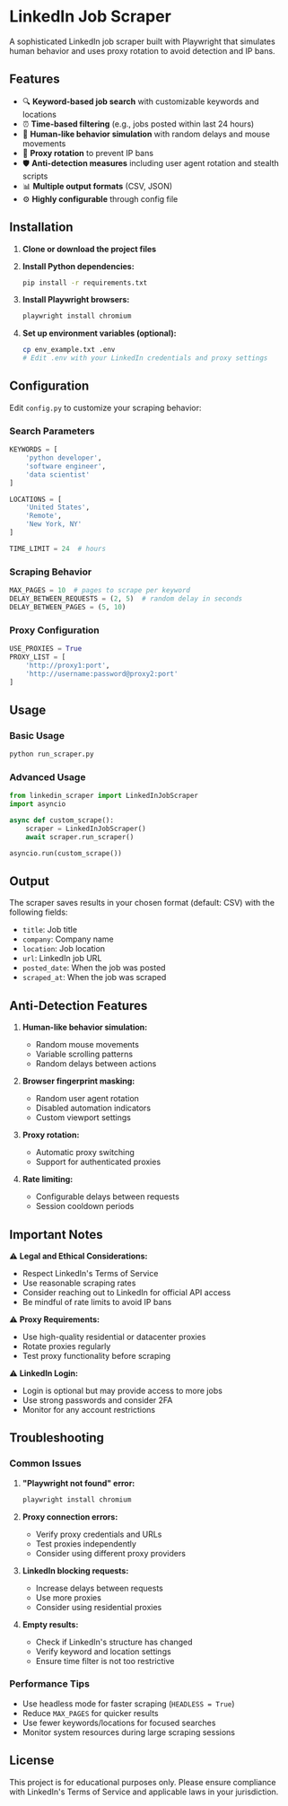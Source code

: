 # LinkedIn Job Scraper

A sophisticated LinkedIn job scraper built with Playwright that simulates human behavior and uses proxy rotation to avoid detection and IP bans.

## Features

- 🔍 **Keyword-based job search** with customizable keywords and locations
- ⏰ **Time-based filtering** (e.g., jobs posted within last 24 hours)
- 🤖 **Human-like behavior simulation** with random delays and mouse movements
- 🔄 **Proxy rotation** to prevent IP bans
- 🛡️ **Anti-detection measures** including user agent rotation and stealth scripts
- 📊 **Multiple output formats** (CSV, JSON)
- ⚙️ **Highly configurable** through config file

## Installation

1. **Clone or download the project files**

2. **Install Python dependencies:**
   ```bash
   pip install -r requirements.txt
   ```

3. **Install Playwright browsers:**
   ```bash
   playwright install chromium
   ```

4. **Set up environment variables (optional):**
   ```bash
   cp env_example.txt .env
   # Edit .env with your LinkedIn credentials and proxy settings
   ```

## Configuration

Edit `config.py` to customize your scraping behavior:

### Search Parameters
```python
KEYWORDS = [
    'python developer',
    'software engineer',
    'data scientist'
]

LOCATIONS = [
    'United States',
    'Remote',
    'New York, NY'
]

TIME_LIMIT = 24  # hours
```

### Scraping Behavior
```python
MAX_PAGES = 10  # pages to scrape per keyword
DELAY_BETWEEN_REQUESTS = (2, 5)  # random delay in seconds
DELAY_BETWEEN_PAGES = (5, 10)
```

### Proxy Configuration
```python
USE_PROXIES = True
PROXY_LIST = [
    'http://proxy1:port',
    'http://username:password@proxy2:port'
]
```

## Usage

### Basic Usage
```bash
python run_scraper.py
```

### Advanced Usage
```python
from linkedin_scraper import LinkedInJobScraper
import asyncio

async def custom_scrape():
    scraper = LinkedInJobScraper()
    await scraper.run_scraper()

asyncio.run(custom_scrape())
```

## Output

The scraper saves results in your chosen format (default: CSV) with the following fields:
- `title`: Job title
- `company`: Company name
- `location`: Job location
- `url`: LinkedIn job URL
- `posted_date`: When the job was posted
- `scraped_at`: When the job was scraped

## Anti-Detection Features

1. **Human-like behavior simulation:**
   - Random mouse movements
   - Variable scrolling patterns
   - Random delays between actions

2. **Browser fingerprint masking:**
   - Random user agent rotation
   - Disabled automation indicators
   - Custom viewport settings

3. **Proxy rotation:**
   - Automatic proxy switching
   - Support for authenticated proxies

4. **Rate limiting:**
   - Configurable delays between requests
   - Session cooldown periods

## Important Notes

⚠️ **Legal and Ethical Considerations:**
- Respect LinkedIn's Terms of Service
- Use reasonable scraping rates
- Consider reaching out to LinkedIn for official API access
- Be mindful of rate limits to avoid IP bans

⚠️ **Proxy Requirements:**
- Use high-quality residential or datacenter proxies
- Rotate proxies regularly
- Test proxy functionality before scraping

⚠️ **LinkedIn Login:**
- Login is optional but may provide access to more jobs
- Use strong passwords and consider 2FA
- Monitor for any account restrictions

## Troubleshooting

### Common Issues

1. **"Playwright not found" error:**
   ```bash
   playwright install chromium
   ```

2. **Proxy connection errors:**
   - Verify proxy credentials and URLs
   - Test proxies independently
   - Consider using different proxy providers

3. **LinkedIn blocking requests:**
   - Increase delays between requests
   - Use more proxies
   - Consider using residential proxies

4. **Empty results:**
   - Check if LinkedIn's structure has changed
   - Verify keyword and location settings
   - Ensure time filter is not too restrictive

### Performance Tips

- Use headless mode for faster scraping (`HEADLESS = True`)
- Reduce `MAX_PAGES` for quicker results
- Use fewer keywords/locations for focused searches
- Monitor system resources during large scraping sessions

## License

This project is for educational purposes only. Please ensure compliance with LinkedIn's Terms of Service and applicable laws in your jurisdiction.
